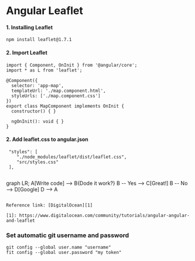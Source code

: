 # Angular Leaflet

#### 1. Installing Leaflet
```
npm install leaflet@1.7.1
```
#### 2. Import Leaflet
```
import { Component, OnInit } from '@angular/core';
import * as L from 'leaflet';

@Component({
  selector: 'app-map',
  templateUrl: './map.component.html',
  styleUrls: ['./map.component.css']
})
export class MapComponent implements OnInit {
  constructor() { }

  ngOnInit(): void { }
}
```

#### 2. Add leaflet.css to angular.json
```
 "styles": [
    "./node_modules/leaflet/dist/leaflet.css",
    "src/styles.css"
 ],
 
```
graph LR;
    A[Write code] --> B{Dode it work?}
    B -- Yes --> C[Great!]
    B -- No --> D[Google]
    D --> A
```

Reference link: [DigitalOcean][1]

[1]: https://www.digitalocean.com/community/tutorials/angular-angular-and-leaflet

```

### Set automatic git username and password
````
git config --global user.name "username"
fit config --global user.password "my token"
